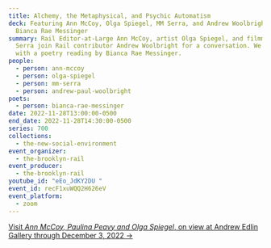 ```yaml
---
title: Alchemy, the Metaphysical, and Psychic Automatism
deck: Featuring Ann McCoy, Olga Spiegel, MM Serra, and Andrew Woolbright, with
  Bianca Rae Messinger
summary: Rail Editor-at-Large Ann McCoy, artist Olga Spiegel, and filmmaker MM
  Serra join Rail contributor Andrew Woolbright for a conversation. We conclude
  with a poetry reading by Bianca Rae Messinger.
people:
  - person: ann-mccoy
  - person: olga-spiegel
  - person: mm-serra
  - person: andrew-paul-woolbright
poets:
  - person: bianca-rae-messinger
date: 2022-11-28T13:00:00-0500
end_date: 2022-11-28T14:30:00-0500
series: 700
collections:
  - the-new-social-environment
event_organizer:
  - the-brooklyn-rail
event_producer:
  - the-brooklyn-rail
youtube_id: "eEo_JdKY2DU "
event_id: recF1xuWQQ2H626eV
event_platform:
  - zoom
---
```

[V﻿isit *Ann McCoy, Paulina Peavy and Olga Spiegel*, on view at Andrew Edlin Gallery through December 3, 2022 →](https://www.edlingallery.com/exhibitions/ann-mccoy-paulina-peavy-and-olga-spiegel)